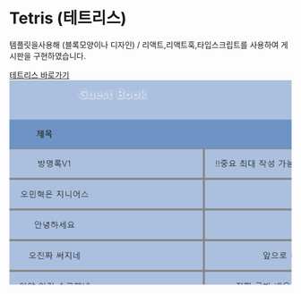 
# Tetris (테트리스)
템플릿을사용해 (블록모양이나 디자인) / 리액트,리액트훅,타입스크립트를 사용하여 게시판을 구현하였습니다.


[테트리스 바로가기](http://igh05001.cafe24.com/guestbook.jsp)
<br>
[![테트리스이미지](https://github.com/bonggil-tech/guestbook-JSP-/blob/main/guestbook.png)](http://igh05001.cafe24.com/guestbook.jsp)
